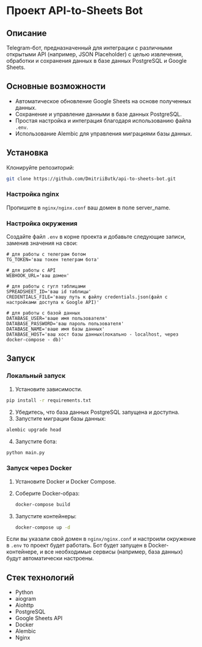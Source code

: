 # Проект API-to-Sheets Bot

## Описание

Telegram-бот, предназначенный для интеграции с различными открытыми API (например, JSON Placeholder) с целью извлечения, обработки и сохранения данных в базе данных PostgreSQL и Google Sheets.

## Основные возможности

-   Автоматическое обновление Google Sheets на основе полученных данных.
-   Сохранение и управление данными в базе данных PostgreSQL.
-   Простая настройка и интеграция благодаря использованию файла `.env`.
-   Использование Alembic для управления миграциями базы данных.

## Установка
Клонируйте репозиторий:

```bash
git clone https://github.com/DmitriiButk/api-to-sheets-bot.git
```

### Настройка nginx
Пропишите в `nginx/nginx.conf` ваш домен в поле server_name.

### Настройка окружения
Создайте файл `.env` в корне проекта и добавьте следующие записи, заменив значения на свои:
```plaintext
# для работы с телеграм ботом
TG_TOKEN='ваш токен телеграм бота'

# для работы с API
WEBHOOK_URL='ваш домен'

# для работы с гугл таблицами
SPREADSHEET_ID='ваш id таблицы'
CREDENTIALS_FILE='вашу путь к файлу credentials.json(файл с настройками доступа к Google API)'

# для работы с базой данных
DATABASE_USER='ваше имя пользователя'
DATABASE_PASSWORD='ваш пароль пользователя'
DATABASE_NAME='ваше имя базы данных'
DATABASE_HOST='ваш хост базы данных(локально - localhost, через docker-compose - db)'
```


## Запуск

### Локальный запуск

1.  Установите зависимости.
```bash
pip install -r requirements.txt
```
2.  Убедитесь, что база данных PostgreSQL запущена и доступна.
3.  Запустите миграции базы данных:
```bash
alembic upgrade head
```
4.  Запустите бота:
 ```bash
python main.py
 ```

### Запуск через Docker

1.  Установите Docker и Docker Compose.
2.  Соберите Docker-образ:

    ```bash
    docker-compose build
    ```
3.  Запустите контейнеры:

    ```bash
    docker-compose up -d
    ```
Если вы указали свой домен в `nginx/nginx.conf` и настроили окружение в `.env` то проект будет работать.
Бот будет запущен в Docker-контейнере, и все необходимые сервисы (например, база данных) будут автоматически настроены.


## Стек технологий

-   Python
-   aiogram
-   Aiohttp
-   PostgreSQL
-   Google Sheets API
-   Docker
-   Alembic
-   Nginx